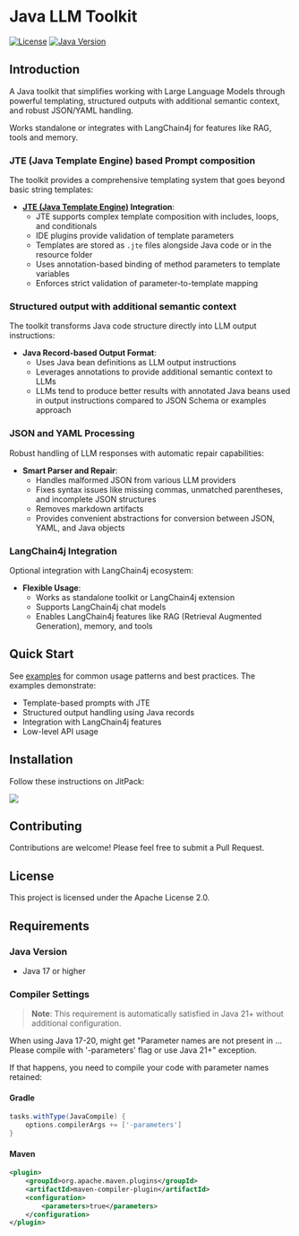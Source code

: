 # Java LLM Toolkit

[![License](https://img.shields.io/badge/License-Apache%202.0-blue.svg)](https://opensource.org/licenses/Apache-2.0)
[![Java Version](https://img.shields.io/badge/Java-17%2B-orange)](https://openjdk.java.net/)

## Introduction

A Java toolkit that simplifies working with Large Language Models through powerful templating, structured outputs with additional semantic context, and robust JSON/YAML handling. 

Works standalone or integrates with LangChain4j for features like RAG, tools and memory.

### JTE (Java Template Engine) based Prompt composition

The toolkit provides a comprehensive templating system that goes beyond basic string templates:

- **[JTE (Java Template Engine)](https://github.com/casid/jte) Integration**:
  - JTE supports complex template composition with includes, loops, and conditionals
  - IDE plugins provide validation of template parameters
  - Templates are stored as `.jte` files alongside Java code or in the resource folder
  - Uses annotation-based binding of method parameters to template variables
  - Enforces strict validation of parameter-to-template mapping
  
### Structured output with additional semantic context

The toolkit transforms Java code structure directly into LLM output instructions:

- **Java Record-based Output Format**:
  - Uses Java bean definitions as LLM output instructions
  - Leverages annotations to provide additional semantic context to LLMs
  - LLMs tend to produce better results with annotated Java beans used in output instructions compared to JSON Schema or examples approach

### JSON and YAML Processing

Robust handling of LLM responses with automatic repair capabilities:

- **Smart Parser and Repair**:
  - Handles malformed JSON from various LLM providers
  - Fixes syntax issues like missing commas, unmatched parentheses, and incomplete JSON structures
  - Removes markdown artifacts
  - Provides convenient abstractions for conversion between JSON, YAML, and Java objects

### LangChain4j Integration

Optional integration with LangChain4j ecosystem:

- **Flexible Usage**:
  - Works as standalone toolkit or LangChain4j extension
  - Supports LangChain4j chat models
  - Enables LangChain4j features like RAG (Retrieval Augmented Generation), memory, and tools


## Quick Start

See [examples](src/test/java/org/llmtoolkit/examples) for common usage patterns and best practices. The examples demonstrate:
- Template-based prompts with JTE
- Structured output handling using Java records
- Integration with LangChain4j features
- Low-level API usage

## Installation

Follow these instructions on JitPack:

[![](https://jitpack.io/v/mglaezer/java-llm-toolkit.svg)](https://jitpack.io/#mglaezer/java-llm-toolkit)

## Contributing

Contributions are welcome! Please feel free to submit a Pull Request.

## License

This project is licensed under the Apache License 2.0.

## Requirements

### Java Version
- Java 17 or higher

### Compiler Settings

> **Note**: This requirement is automatically satisfied in Java 21+ without additional configuration.

When using Java 17-20,  might get "Parameter names are not present in ... Please compile with '-parameters' flag or use Java 21+" exception.

If that happens, you need to compile your code with parameter names retained:

#### Gradle
```groovy
tasks.withType(JavaCompile) {
    options.compilerArgs += ['-parameters']
}
```

#### Maven
```xml
<plugin>
    <groupId>org.apache.maven.plugins</groupId>
    <artifactId>maven-compiler-plugin</artifactId>
    <configuration>
        <parameters>true</parameters>
    </configuration>
</plugin>
```


